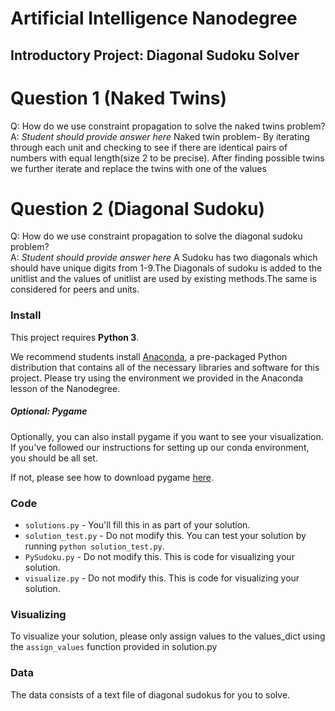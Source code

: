 # Artificial Intelligence Nanodegree
## Introductory Project: Diagonal Sudoku Solver

# Question 1 (Naked Twins)
Q: How do we use constraint propagation to solve the naked twins problem?  
A: *Student should provide answer here*
Naked twin problem- By iterating through each unit and checking to see if there are identical 
pairs of numbers with equal length(size 2 to be precise).
After finding possible twins we further iterate and replace the twins with one of the values
# Question 2 (Diagonal Sudoku)
Q: How do we use constraint propagation to solve the diagonal sudoku problem?  
A: *Student should provide answer here*
 A Sudoku has two diagonals which should have unique digits from 1-9.The Diagonals of sudoku is added to the unitlist
 and the values of unitlist are used by existing methods.The same is considered for peers and units.
 
### Install

This project requires **Python 3**.

We recommend students install [Anaconda](https://www.continuum.io/downloads), a pre-packaged Python distribution that contains all of the necessary libraries and software for this project. 
Please try using the environment we provided in the Anaconda lesson of the Nanodegree.

##### Optional: Pygame

Optionally, you can also install pygame if you want to see your visualization. If you've followed our instructions for setting up our conda environment, you should be all set.

If not, please see how to download pygame [here](http://www.pygame.org/download.shtml).

### Code

* `solutions.py` - You'll fill this in as part of your solution.
* `solution_test.py` - Do not modify this. You can test your solution by running `python solution_test.py`.
* `PySudoku.py` - Do not modify this. This is code for visualizing your solution.
* `visualize.py` - Do not modify this. This is code for visualizing your solution.

### Visualizing

To visualize your solution, please only assign values to the values_dict using the ```assign_values``` function provided in solution.py

### Data

The data consists of a text file of diagonal sudokus for you to solve.